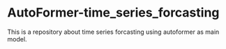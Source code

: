 # AutoFormer-time_series_forcasting
This is a repository about time series forcasting using autoformer as main model.
